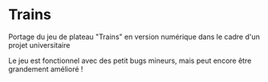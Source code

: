 # Trains
Portage du jeu de plateau "Trains" en version numérique dans le cadre d'un projet universitaire

Le jeu est fonctionnel avec des petit bugs mineurs, mais peut encore être grandement amélioré !
